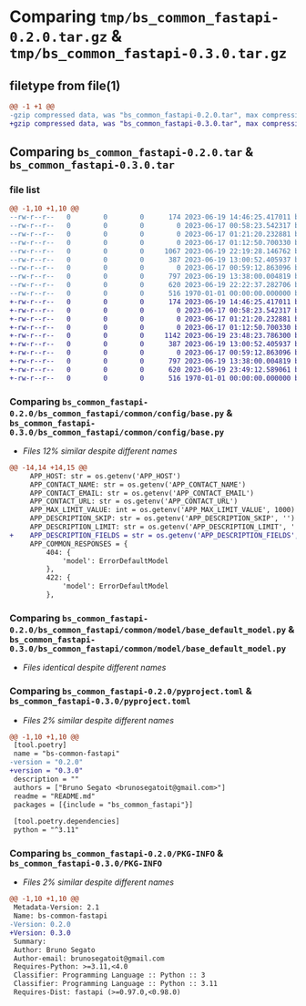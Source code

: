 # Comparing `tmp/bs_common_fastapi-0.2.0.tar.gz` & `tmp/bs_common_fastapi-0.3.0.tar.gz`

## filetype from file(1)

```diff
@@ -1 +1 @@
-gzip compressed data, was "bs_common_fastapi-0.2.0.tar", max compression
+gzip compressed data, was "bs_common_fastapi-0.3.0.tar", max compression
```

## Comparing `bs_common_fastapi-0.2.0.tar` & `bs_common_fastapi-0.3.0.tar`

### file list

```diff
@@ -1,10 +1,10 @@
--rw-r--r--   0        0        0      174 2023-06-19 14:46:25.417011 bs_common_fastapi-0.2.0/README.md
--rw-r--r--   0        0        0        0 2023-06-17 00:58:23.542317 bs_common_fastapi-0.2.0/bs_common_fastapi/__init__.py
--rw-r--r--   0        0        0        0 2023-06-17 01:21:20.232881 bs_common_fastapi-0.2.0/bs_common_fastapi/common/__init__.py
--rw-r--r--   0        0        0        0 2023-06-17 01:12:50.700330 bs_common_fastapi-0.2.0/bs_common_fastapi/common/config/__init__.py
--rw-r--r--   0        0        0     1067 2023-06-19 22:19:28.146762 bs_common_fastapi-0.2.0/bs_common_fastapi/common/config/base.py
--rw-r--r--   0        0        0      387 2023-06-19 13:00:52.405937 bs_common_fastapi-0.2.0/bs_common_fastapi/common/exception/__init__.py
--rw-r--r--   0        0        0        0 2023-06-17 00:59:12.863096 bs_common_fastapi-0.2.0/bs_common_fastapi/common/model/__init__.py
--rw-r--r--   0        0        0      797 2023-06-19 13:38:00.004819 bs_common_fastapi-0.2.0/bs_common_fastapi/common/model/base_default_model.py
--rw-r--r--   0        0        0      620 2023-06-19 22:22:37.282706 bs_common_fastapi-0.2.0/pyproject.toml
--rw-r--r--   0        0        0      516 1970-01-01 00:00:00.000000 bs_common_fastapi-0.2.0/PKG-INFO
+-rw-r--r--   0        0        0      174 2023-06-19 14:46:25.417011 bs_common_fastapi-0.3.0/README.md
+-rw-r--r--   0        0        0        0 2023-06-17 00:58:23.542317 bs_common_fastapi-0.3.0/bs_common_fastapi/__init__.py
+-rw-r--r--   0        0        0        0 2023-06-17 01:21:20.232881 bs_common_fastapi-0.3.0/bs_common_fastapi/common/__init__.py
+-rw-r--r--   0        0        0        0 2023-06-17 01:12:50.700330 bs_common_fastapi-0.3.0/bs_common_fastapi/common/config/__init__.py
+-rw-r--r--   0        0        0     1142 2023-06-19 23:48:23.786300 bs_common_fastapi-0.3.0/bs_common_fastapi/common/config/base.py
+-rw-r--r--   0        0        0      387 2023-06-19 13:00:52.405937 bs_common_fastapi-0.3.0/bs_common_fastapi/common/exception/__init__.py
+-rw-r--r--   0        0        0        0 2023-06-17 00:59:12.863096 bs_common_fastapi-0.3.0/bs_common_fastapi/common/model/__init__.py
+-rw-r--r--   0        0        0      797 2023-06-19 13:38:00.004819 bs_common_fastapi-0.3.0/bs_common_fastapi/common/model/base_default_model.py
+-rw-r--r--   0        0        0      620 2023-06-19 23:49:12.589061 bs_common_fastapi-0.3.0/pyproject.toml
+-rw-r--r--   0        0        0      516 1970-01-01 00:00:00.000000 bs_common_fastapi-0.3.0/PKG-INFO
```

### Comparing `bs_common_fastapi-0.2.0/bs_common_fastapi/common/config/base.py` & `bs_common_fastapi-0.3.0/bs_common_fastapi/common/config/base.py`

 * *Files 12% similar despite different names*

```diff
@@ -14,14 +14,15 @@
     APP_HOST: str = os.getenv('APP_HOST')
     APP_CONTACT_NAME: str = os.getenv('APP_CONTACT_NAME')
     APP_CONTACT_EMAIL: str = os.getenv('APP_CONTACT_EMAIL')
     APP_CONTACT_URL: str = os.getenv('APP_CONTACT_URL')
     APP_MAX_LIMIT_VALUE: int = os.getenv('APP_MAX_LIMIT_VALUE', 1000)
     APP_DESCRIPTION_SKIP: str = os.getenv('APP_DESCRIPTION_SKIP', '')
     APP_DESCRIPTION_LIMIT: str = os.getenv('APP_DESCRIPTION_LIMIT', '')
+    APP_DESCRIPTION_FIELDS = str = os.getenv('APP_DESCRIPTION_FIELDS', '')
     APP_COMMON_RESPONSES = {
         404: {
             'model': ErrorDefaultModel
         },
         422: {
             'model': ErrorDefaultModel
         },
```

### Comparing `bs_common_fastapi-0.2.0/bs_common_fastapi/common/model/base_default_model.py` & `bs_common_fastapi-0.3.0/bs_common_fastapi/common/model/base_default_model.py`

 * *Files identical despite different names*

### Comparing `bs_common_fastapi-0.2.0/pyproject.toml` & `bs_common_fastapi-0.3.0/pyproject.toml`

 * *Files 2% similar despite different names*

```diff
@@ -1,10 +1,10 @@
 [tool.poetry]
 name = "bs-common-fastapi"
-version = "0.2.0"
+version = "0.3.0"
 description = ""
 authors = ["Bruno Segato <brunosegatoit@gmail.com>"]
 readme = "README.md"
 packages = [{include = "bs_common_fastapi"}]
 
 [tool.poetry.dependencies]
 python = "^3.11"
```

### Comparing `bs_common_fastapi-0.2.0/PKG-INFO` & `bs_common_fastapi-0.3.0/PKG-INFO`

 * *Files 2% similar despite different names*

```diff
@@ -1,10 +1,10 @@
 Metadata-Version: 2.1
 Name: bs-common-fastapi
-Version: 0.2.0
+Version: 0.3.0
 Summary: 
 Author: Bruno Segato
 Author-email: brunosegatoit@gmail.com
 Requires-Python: >=3.11,<4.0
 Classifier: Programming Language :: Python :: 3
 Classifier: Programming Language :: Python :: 3.11
 Requires-Dist: fastapi (>=0.97.0,<0.98.0)
```

